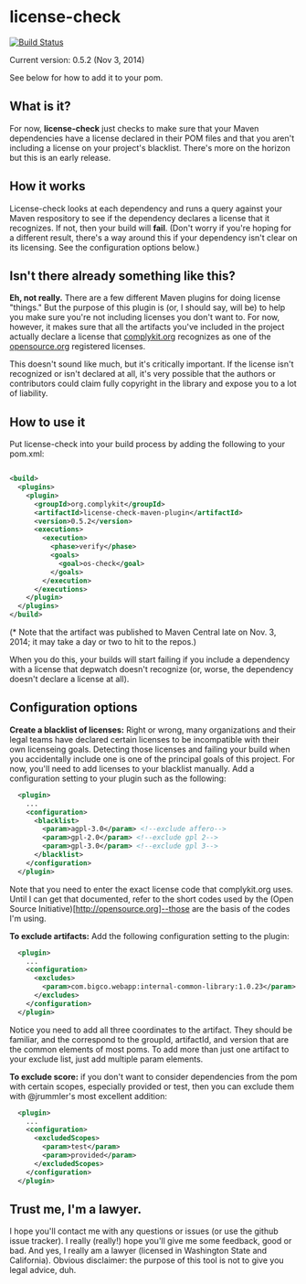 license-check
=============

[![Build Status](https://travis-ci.org/mrice/license-check.png)](https://travis-ci.org/mrice/license-check)

Current version: 0.5.2 (Nov 3, 2014)

See below for how to add it to your pom.

What is it?
--------------
For now, **license-check** just checks to make sure that your Maven dependencies have a license declared in their POM
files and that you aren't including a license on your project's blacklist. There's more on the horizon but this is an
early release.

How it works
--------------
License-check looks at each dependency and runs a query against your Maven respository to see if the dependency declares
a license that it recognizes. If not, then your build will **fail**. (Don't worry if you're hoping for a different
result, there's a way around this if your dependency isn't clear on its licensing. See the configuration options below.)

Isn't there already something like this?
---------------
**Eh, not really.** There are a few different Maven plugins for doing license "things." But the purpose of this plugin
is (or, I should say, will be) to help you make sure you're not including licenses you don't want to. For now, however,
it makes sure that all the artifacts you've included in the project actually declare a license that
[complykit.org](http://www.complykit.org) recognizes as one of the [opensource.org](http://www.opensource.org/)
registered licenses.

This doesn't sound like much, but it's critically important. If the license isn't recognized or isn't declared at all,
it's very possible that the authors or contributors could claim fully copyright in the library and expose you to a lot
of liability.

How to use it
---------------
Put license-check into your build process by adding the following to your pom.xml:

```xml

<build>
  <plugins>
    <plugin>
      <groupId>org.complykit</groupId>
      <artifactId>license-check-maven-plugin</artifactId>
      <version>0.5.2</version>
      <executions>
        <execution>
          <phase>verify</phase>
          <goals>
            <goal>os-check</goal>
          </goals>
        </execution>
      </executions>
    </plugin>
  </plugins>
</build>

```

(* Note that the artifact was published to Maven Central late on Nov. 3, 2014; it may take a day or two to hit to the
repos.)

When you do this, your builds will start failing if you include a dependency with a license that depwatch doesn't
recognize (or, worse, the dependency doesn't declare a license at all).

Configuration options
---------------
**Create a blacklist of licenses:** Right or wrong, many organizations and their legal teams have declared certain
licenses to be incompatible with their own licenseing goals. Detecting those licenses and failing your build when you
accidentally include one is one of the principal goals of this project. For now, you'll need to add licenses to your
blacklist manually. Add a configuration setting to your plugin such as the following:

```xml
  <plugin>
    ...
    <configuration>
      <blacklist>
        <param>agpl-3.0</param> <!--exclude affero-->
        <param>gpl-2.0</param> <!--exclude gpl 2-->
        <param>gpl-3.0</param> <!--exclude gpl 3-->
      </blacklist>
    </configuration>
  </plugin>
```

Note that you need to enter the exact license code that complykit.org uses. Until I can get that documented, refer to
the short codes used by the (Open Source Initiative)[http://opensource.org]--those are the basis of the codes I'm using.

**To exclude artifacts:** Add the following configuration setting to the plugin:

```xml
  <plugin>
    ...
    <configuration>
      <excludes>
        <param>com.bigco.webapp:internal-common-library:1.0.23</param>
      </excludes>
    </configuration>
  </plugin>
```

Notice you need to add all three coordinates to the artifact. They should be familiar, and the correspond to the
groupId, artifactId, and version that are the common elements of most poms. To add more than just one artifact to your
exclude list, just add multiple param elements.

**To exclude score:** if you don't want to consider dependencies from the pom with certain scopes, especially provided
or test, then you can exclude them with @jrummler's most excellent addition:

```xml
  <plugin>
    ...
    <configuration>
      <excludedScopes>
        <param>test</param>
        <param>provided</param>
      </excludedScopes>
    </configuration>
  </plugin>
```


Trust me, I'm a lawyer.
---------------
I hope you'll contact me with any questions or issues (or use the github issue tracker). I really (really!) hope you'll
give me some feedback, good or bad. And yes, I really am a lawyer (licensed in Washington State and California).
Obvious disclaimer: the purpose of this tool is not to give you legal advice, duh.